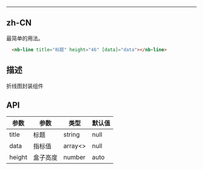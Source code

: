 ---


## zh-CN

最简单的用法。

```HTML
  <nb-line title="标题" height="46" [data]="data"></nb-line>
```

## 描述
 折线图封装组件

## API


|    参数     | 参数 | 类型 |  默认值 |
| ---------- | --- |---- | --- |
| title |  标题 | string | null |
| data  |  指标值 | array<> | null |
| height  |  盒子高度 | number |auto  |

